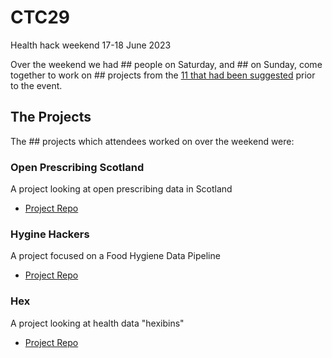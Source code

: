 # CTC29
Health hack weekend 17-18 June 2023

Over the weekend we had ## people on Saturday, and ## on Sunday, come together to work on ## projects from the [11 that had been suggested](https://docs.google.com/document/d/1UScD0wlgVOk-1gyNyev2wckervLN6pw2DxIxLer96dM) prior to the event. 

## The Projects 
The ## projects which attendees worked on over the weekend were:


### Open Prescribing Scotland

A project looking at open prescribing data in Scotland

- [Project Repo](https://github.com/CodeTheCity/open_prescribing_scotland)

### Hygine Hackers

A project focused on a Food Hygiene Data Pipeline

- [Project Repo](https://github.com/CodeTheCity/food_hygiene-data-pipeline)

### Hex

A project looking at health data "hexibins"

- [Project Repo](https://github.com/CodeTheCity/hex/)